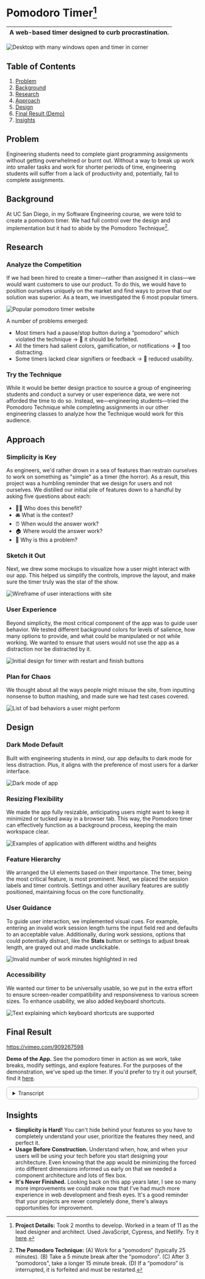 # Pomodoro Timer[^1]
| A web-based timer designed to curb procrastination. |
| -------- |

![Desktop with many windows open and timer in corner](public/pomodoro/pomodoro-preview.png)


## Table of Contents
1. [Problem](#problem)
2. [Background](#background)
3. [Research](#research)
4. [Approach](#approach)
5. [Design](#design)
6. [Final Result (Demo)](#final-result)
7. [Insights](#insights)

## Problem
Engineering students need to complete giant programming assignments without getting overwhelmed or burnt out. Without a way to break up work into smaller tasks and work for shorter periods of time, engineering students will suffer from a lack of productivity and, potentially, fail to complete assignments.

## Background
At UC San Diego, in my Software Engineering course, we were told to create a pomodoro timer. We had full control over the design and implementation but it had to abide by the Pomodoro Technique[^2]. 

## Research
### Analyze the Competition
If we had been hired to create a timer—rather than assigned it in class—we would want customers to use our product. To do this, we would have to position ourselves uniquely on the market and find ways to prove that our solution was superior. As a team, we investigated the 6 most popular timers.

![Popular pomodoro timer website](/public/pomodoro/pomofocus.png)

A number of problems emerged:
- Most timers had a pause/stop button during a “pomodoro” which violated the technique → 🛑 it should be forfeited.
- All the timers had salient colors, gamification, or notifications → 🛑 too distracting.
- Some timers lacked clear signifiers or feedback → 🛑 reduced usability.

### Try the Technique
While it would be better design practice to source a group of engineering students and conduct a survey or user experience data, we were not afforded the time to do so. Instead, we—engineering students—tried the Pomodoro Technique while completing assignments in our other engineering classes to analyze how the Technique would work for this audience.

## Approach
### Simplicity is Key
As engineers, we'd rather drown in a sea of features than restrain ourselves to work on something as "simple" as a timer (the horror). As a result, this project was a humbling reminder that we design for users and not ourselves. We distilled our initial pile of features down to a handful by asking five questions about each:

- 👩🏻 Who does this benefit?
- 🚘 What is the context?
- ⏰ When would the answer work?
- 🏠 Where would the answer work?
- 🤔 Why is this a problem?

### Sketch it Out
Next, we drew some mockups to visualize how a user might interact with our app. This helped us simplify the controls, improve the layout, and make sure the timer truly was the star of the show.

![Wireframe of user interactions with site](/public/pomodoro/wireframe_1.png)

### User Experience
Beyond simplicity, the most critical component of the app was to guide user behavior. We tested different background colors for levels of salience, how many options to provide, and what could be manipulated or not while working. We wanted to ensure that users would not use the app as a distraction nor be distracted by it.

![Initial design for timer with restart and finish buttons](/public/pomodoro/roadmap_features.png)

### Plan for Chaos
We thought about all the ways people might misuse the site, from inputting nonsense to button mashing, and made sure we had test cases covered.

![List of bad behaviors a user might perform](/public/pomodoro/badbehavior.png)

## Design
### Dark Mode Default
Built with engineering students in mind, our app defaults to dark mode for less distraction. Plus, it aligns with the preference of most users for a darker interface.

![Dark mode of app](/public/pomodoro/darkmode.png)

### Resizing Flexibility
We made the app fully resizable, anticipating users might want to keep it minimized or tucked away in a browser tab. This way, the Pomodoro timer can effectively function as a background process, keeping the main workspace clear.

![Examples of application with different widths and heights](/public/pomodoro/resized.png)

### Feature Hierarchy
We arranged the UI elements based on their importance. The timer, being the most critical feature, is most prominent. Next, we placed the session labels and timer controls. Settings and other auxiliary features are subtly positioned, maintaining focus on the core functionality.

### User Guidance
To guide user interaction, we implemented visual cues. For example, entering an invalid work session length turns the input field red and defaults to an acceptable value. Additionally, during work sessions, options that could potentially distract, like the **Stats** button or settings to adjust break length, are grayed out and made unclickable.

![Invalid number of work minutes highlighted in red](/public/pomodoro/invalidinput.png)

### Accessibility
We wanted our timer to be universally usable, so we put in the extra effort to ensure screen-reader compatibility and responsiveness to various screen sizes. To enhance usability, we also added keyboard shortcuts.

![Text explaining which keyboard shortcuts are supported](/public/pomodoro/keyshortcuts.png)

## Final Result
https://vimeo.com/909267598

**Demo of the App.** See the pomodoro timer in action as we work, take breaks, modify settings, and explore features. For the purposes of the demonstration, we've sped up the timer. If you'd prefer to try it out yourself, find it [here](https://cse110team33.netlify.app/).

<details style="border: 1px solid #bbb; border-radius:8px; padding:7px 15px;"> 
<summary> Transcript</summary>
When we first open the app, we see a dark screen with 6 features. From left to right, we have a button for settings, a label indicating a work session, a timer with 25 minutes, a button to start the timer, a button for information, and a button for statistics.

When we click **Start**, the timer immediately starts to tick down from 25 minutes. The button that previously said **Start** has now changed to **Restart**. Note that we did speed up this timer for the demo.

At 23 minutes or so, we click **Restart** to stop the timer and set it back to 25 minutes. This is considered an interruption and we have forfeited this pomodoro.

We then open up settings, navigate to the time section and adjust the length of a work session from 25 to 2. The timer now shows 2 minutes.

We click **Start** and the timer begins to tick down from 2 minutes. While the timer is running, we click the settings button to open the sidebar and see that all options, except volume, are greyed out and cannot be clicked. No distractions are allowed.

When the timer runs out, the label for work turns to short break and we have five minutes on the timer. There are 4 squares below this label that previously were greyed out. One of these squares is now a bright green indicating one successful pomo--or work session.

We open settings again, this time to adjust the length of a short break to 1 minute. Note that settings does not allow you to input less than 1 minute or more than 60 minutes because it would go against the pomodoro technique.

We click Start and let the short break timer run down. Once complete, we click statistics to open up a display of four blocks. From left to right, the first block represents work sessions, then short breaks, then long breaks, and, finally, interruptions. Here, we see 1 square block indicating a work session, 1 square block for a short break, and 1 red square for an interruption.

We open up setting again and navigate to the display section. Here, we click the toggle button to turn off dark mode. Now, the screen is white and the timer numbers are black. We start the timer to complete our second pomo--or work session.

When the timer runs out, we have successfully finished that pomo and we should go into our second short break. We now have 2 green squares on the screen representing our work sessions.

We open settings again and navigate to the display section. This time we click the toggle for calm mode, turning it on. Instead of showing minutes and seconds on the timer, the calm mode shows only minutes. This is supposed to reduce further distractions by displaying fewer changes.

With '2m' representing 2 minutes on the timer, we click **Start** and and complete our second break. The video ends after this.
</details>

## Insights
- **Simplicity is Hard!** You can't hide behind your features so you have to completely understand your user, prioritize the features they need, and perfect it.
- **Usage Before Construction.** Understand when, how, and when your users will be using your tech before you start designing your architecture. Even knowing that the app would be minimizing the forced into different dimensions informed us early on that we needed a component architecture and lots of flex box.
- **It's Never Finished.** Looking back on this app years later, I see so many more improvements we could make now that I've had much more experience in web development and fresh eyes. It's a good reminder that your projects are never completely done, there's always opportunities for improvement.

[^1]: **Project Details:** Took 2 months to develop. Worked in a team of 11 as the lead designer and architect. Used JavaScript, Cypress, and Netlify. Try it [here](https://cse110team33.netlify.app/).
[^2]: **The Pomodoro Technique:** (A) Work for a “pomodoro” (typically 25 minutes). (B) Take a 5 minute break after the "pomodoro". (C) After 3 “pomodoros", take a longer 15 minute break. (D) If a “pomodoro” is interrupted, it is forfeited and must be restarted.